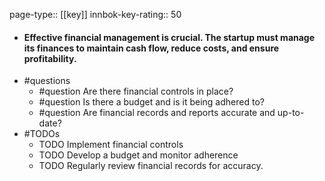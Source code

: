 page-type:: [[key]]
innbok-key-rating:: 50
- #### Effective financial management is crucial. The startup must manage its finances to maintain cash flow, reduce costs, and ensure profitability.
- #questions
  - #question Are there financial controls in place?
  - #question Is there a budget and is it being adhered to?
  - #question Are financial records and reports accurate and up-to-date?
- #TODOs
  - TODO Implement financial controls
  - TODO  Develop a budget and monitor adherence
  - TODO  Regularly review financial records for accuracy.



